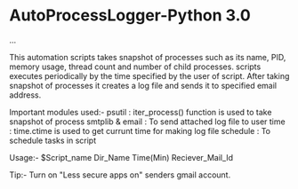 # AutoProcessLogger-Python 3.0
...

This automation scripts takes snapshot of processes such as its name, PID, memory usage, thread count and number of child processes. scripts executes periodically by the time specified by the user of script.
After taking snapshot of processes it creates a log file and sends it to specified email address.

Important modules used:-
   psutil : iter_process() function is used to take snapshot of process
   smtplib & email : To send attached log file to user
   time : time.ctime is used to get currunt time for making log file
   schedule : To schedule tasks in script

Usage:-
$Script_name Dir_Name Time(Min) Reciever_Mail_Id

Tip:-
Turn on "Less secure apps on" senders gmail account.
